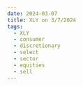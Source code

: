 ```yaml
---
date: 2024-03-07
title: XLY on 3/7/2024
tags: 
  - XLY
  - consumer
  - discretionary
  - select
  - sector
  - equities
  - sell
---
```

<div class="post">
<snapshot-grid 
    :reports="['2024/03/06/CTA/XLY', '2024/03/07/CTA/XLY', '2024/03/07/MTP/XLY']"
    chart="2024/03/07/Chart/XLY"
/>
<p>

</p>
<p>

</p>
</div>